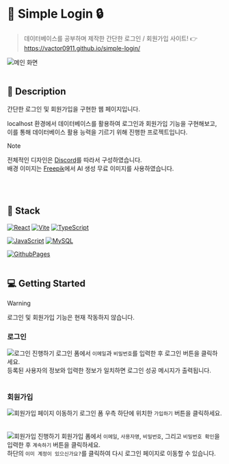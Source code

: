 # 🔑 Simple Login 🔒

> 데이터베이스를 공부하며 제작한 간단한 로그인 / 회원가입 사이트! 👉 https://vactor0911.github.io/simple-login/

![메인 화면](https://github.com/user-attachments/assets/76b3d165-1bd5-4239-8d57-49a3de4c7a4f)
<br />
<br />

## 📖 Description

간단한 로그인 및 회원가입을 구현한 웹 페이지입니다.

localhost 환경에서 데이터베이스를 활용하여 로그인과 회원가입 기능을 구현해보고,  
이를 통해 데이터베이스 활용 능력을 기르기 위해 진행한 프로젝트입니다.

> [!Note]
> 전체적인 디자인은 [Discord](https://discord.com/)를 따라서 구성하였습니다.  
> 배경 이미지는 [Freepik](https://www.freepik.com/)에서 AI 생성 무료 이미지를 사용하였습니다.
<br />
<br />

## 🔧 Stack

[![React](https://img.shields.io/badge/REACT-61DAFB?style=for-the-badge&logo=react&logoColor=000)](https://react.dev/)
[![Vite](https://img.shields.io/badge/VITE-646CFF?style=for-the-badge&logo=vite&logoColor=white)](https://vite.dev/guide/)
[![TypeScript](https://img.shields.io/badge/TYPESCRIPT-3178C6?style=for-the-badge&logo=typescript&logoColor=white)](https://www.typescriptlang.org/)

[![JavaScript](https://img.shields.io/badge/JAVASCRIPT-F7DF1E?style=for-the-badge&logo=javascript&logoColor=black)](https://www.ecma-international.org/publications-and-standards/standards/ecma-262/)
[![MySQL](https://img.shields.io/badge/MySQL-4479A1?style=for-the-badge&logo=mysql&logoColor=white)](https://www.mysql.com/)

[![GithubPages](https://img.shields.io/badge/GITHUB_PAGES-222222?style=for-the-badge&logo=githubpages&logoColor=white)](https://pages.github.com/)
<br />
<br />

## 💻 Getting Started

> [!WARNING]
> 로그인 및 회원가입 기능은 현재 작동하지 않습니다.

### 로그인

![로그인 진행하기](https://github.com/user-attachments/assets/4afafb3d-1603-470b-a578-a4392151e2ed)
로그인 폼에서 `이메일`과 `비밀번호`를 입력한 후 로그인 버튼을 클릭하세요.  
등록된 사용자의 정보와 입력한 정보가 일치하면 로그인 성공 메시지가 출력됩니다.
<br />
<br />

### 회원가입

![회원가입 페이지 이동하기](https://github.com/user-attachments/assets/f97d169a-1797-40ba-bc66-d18e8352adb6)
로그인 폼 우측 하단에 위치한 `가입하기` 버튼을 클릭하세요.
<br />
<br />
<br />
![회원가입 진행하기](https://github.com/user-attachments/assets/bf68b6c3-5b8e-4934-a633-0b137d962445)
회원가입 폼에서 `이메일`, `사용자명`, `비밀번호`, 그리고 `비밀번호 확인`을 입력한 후 `계속하기` 버튼을 클릭하세요.  
하단의 `이미 계정이 있으신가요?`를 클릭하여 다시 로그인 페이지로 이동할 수 있습니다.
<br />
<br />
